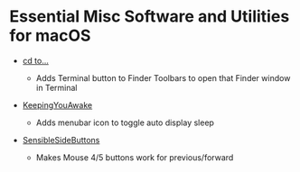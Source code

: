 # Essential Misc Software and Utilities for macOS

- [cd to...](https://github.com/jbtule/cdto)
	- Adds Terminal button to Finder Toolbars to open that Finder window in Terminal

- [KeepingYouAwake](https://github.com/newmarcel/KeepingYouAwake)
	- Adds menubar icon to toggle auto display sleep

- [SensibleSideButtons](https://sensible-side-buttons.archagon.net)
	- Makes Mouse 4/5 buttons work for previous/forward



